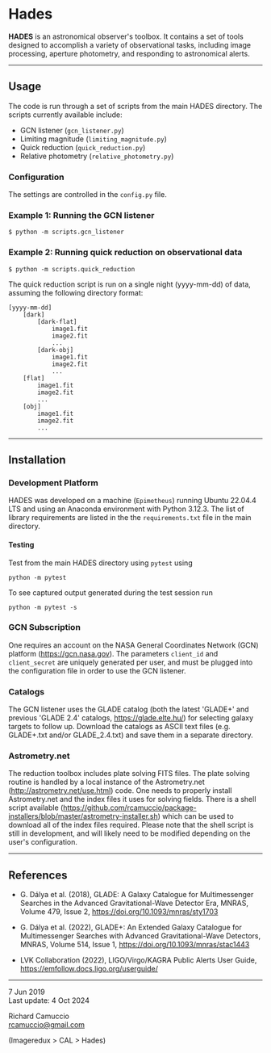 # Hades

**HADES** is an astronomical observer's toolbox. It contains a set of tools designed to accomplish a variety of observational tasks, including image processing, aperture photometry, and responding to astronomical alerts.

---

## Usage

The code is run through a set of scripts from the main HADES directory. The scripts currently available include:

- GCN listener (`gcn_listener.py`)
- Limiting magnitude (`limiting_magnitude.py`)
- Quick reduction (`quick_reduction.py`)
- Relative photometry (`relative_photometry.py`)

### Configuration

The settings are controlled in the `config.py` file.

### Example 1: Running the GCN listener

```
$ python -m scripts.gcn_listener
```

### Example 2: Running quick reduction on observational data

```
$ python -m scripts.quick_reduction
```

The quick reduction script is run on a single night (yyyy-mm-dd) of data, assuming the following directory format:

```
[yyyy-mm-dd]
	[dark]
		[dark-flat]
			image1.fit
			image2.fit
			...
		[dark-obj]
			image1.fit
			image2.fit
			...
	[flat]
		image1.fit
		image2.fit
		...
	[obj]
		image1.fit
		image2.fit
		...
```

---

## Installation

### Development Platform

HADES was developed on a machine (`Epimetheus`) running Ubuntu 22.04.4 LTS and using an Anaconda environment with Python 3.12.3. The list of library requirements are listed in the the `requirements.txt` file in the main directory.

#### Testing

Test from the main HADES directory using `pytest` using

```
python -m pytest
```

To see captured output generated during the test session run

```
python -m pytest -s
```

### GCN Subscription

One requires an account on the NASA General Coordinates Network (GCN) platform (https://gcn.nasa.gov). The parameters `client_id` and `client_secret` are uniquely generated per user, and must be plugged into the configuration file in order to use the GCN listener.

### Catalogs

The GCN listener uses the GLADE catalog (both the latest 'GLADE+' and previous 'GLADE 2.4' catalogs, https://glade.elte.hu/) for selecting galaxy targets to follow up. Download the catalogs as ASCII text files (e.g. GLADE+.txt and/or GLADE_2.4.txt) and save them in a separate directory.

### Astrometry.net

The reduction toolbox includes plate solving FITS files. The plate solving routine is handled by a local instance of the Astrometry.net (http://astrometry.net/use.html) code. One needs to properly install Astrometry.net and the index files it uses for solving fields. There is a shell script available (https://github.com/rcamuccio/package-installers/blob/master/astrometry-installer.sh) which can be used to download all of the index files required. Please note that the shell script is still in development, and will likely need to be modified depending on the user's configuration.

---

## References

- G. Dálya et al. (2018), GLADE: A Galaxy Catalogue for Multimessenger Searches in the Advanced Gravitational-Wave Detector Era, MNRAS, Volume 479, Issue 2, https://doi.org/10.1093/mnras/sty1703

- G. Dálya et al. (2022), GLADE+: An Extended Galaxy Catalogue for Multimessenger Searches with Advanced Gravitational-Wave Detectors, MNRAS, Volume 514, Issue 1, https://doi.org/10.1093/mnras/stac1443

- LVK Collaboration (2022), LIGO/Virgo/KAGRA Public Alerts User Guide, https://emfollow.docs.ligo.org/userguide/

---

7 Jun 2019<br>
Last update: 4 Oct 2024

Richard Camuccio<br>
rcamuccio@gmail.com

(Imageredux > CAL > Hades)
